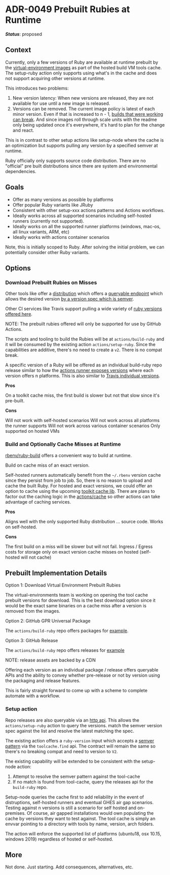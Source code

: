 # ADR-0049 Prebuilt Rubies at Runtime

***Status***: proposed

## Context
Currently, only a few versions of Ruby are available at runtime prebuilt by the [virtual-environment images](https://github.com/actions/virtual-environments) as part of the hosted build VM tools cache.  The setup-ruby action only supports using what's in the cache and does not support acquiring other versions at runtime. 

This introduces two problems:

  1.  New version latency: When new versions are released, they are not available for use until a new image is released.
  2.  Versions can be removed.  The current image policy is latest of each minor version.  Even if that is increased to n - 1, [builds that were working can break](https://github.com/actions/virtual-environments/issues/281).  And since images roll through scale units with the readme only being updated once it's everywhere, it's hard to plan for the change and react.

This is in contrast to other setup actions like setup-node where the cache is an optimization but supports pulling any version by a specified semver at runtime.

Ruby officially only supports source code distribution.  There are no "official" pre built distributions since there are system and environmental dependencies.

## Goals

- Offer as many versions as possible by platforms
- Offer popular Ruby variants like JRuby
- Consistent with other setup-xxx actions patterns and Actions workflows.
- Ideally works across all supported scenarios including self-hosted runners (currently not supported).
- Ideally works on all the supported runner platforms (windows, mac-os, all linux variants, ARM, etc)
- Ideally works with actions container scenarios

Note, this is initially scoped to Ruby.  After solving the initial problem, we can potentially consider other Ruby variants.

## Options

### Download Prebuilt Rubies on Misses

Other tools like offer a [distribution](https://nodejs.org/dist/) which offers a [queryable endpoint](https://nodejs.org/dist/index.json) which allows the desired version [by a version spec which is semver](https://github.com/actions/setup-node#setup-node).

Other CI services like Travis support pulling a wide variety of [ruby versions offered here](http://rubies.travis-ci.org/).

NOTE: The prebuilt rubies offered will only be supported for use by GitHub Actions.

The scripts and tooling to build the Rubies will be at `actions/build-ruby` and it will be consumed by the existing action `actions/setup-ruby`.  Since the capabilities are additive, there's no need to create a `v2`.  There is no compat break.

A specific version of a Ruby will be offered as an individual build-ruby repo release similar to how the [actions runner exposes versions](https://github.com/actions/runner/releases/tag/v2.164.0) where each version offers n platforms.  This is also similar to [Travis individual versions](http://rubies.travis-ci.org/ubuntu/18.04/s390x/ruby-2.6.5).

**Pros**

On a toolkit cache miss, the first build is slower but not that slow since it's pre-built.

**Cons**

Will not work with self-hosted scenarios
Will not work across all platforms the runner supports
Will not work across various container scenarios
Only supported on hosted VMs 

### Build and Optionally Cache Misses at Runtime

[rbenv/ruby-build](https://github.com/rbenv/ruby-build) offers a convenient way to build at runtime.

Build on cache miss of an exact version.  

Self-hosted runners automatically benefit from the `~/.rbenv` version cache since they persist from job to job.  So, there is no reason to upload and cache the built Ruby.  For hosted and exact versions, we could offer an option to cache using the upcoming [toolkit cache lib](https://github.com/actions/toolkit).  There are plans to factor out the caching logic in the [actions/cache](https://github.com/actions/cache) so other actions can take advantage of caching services.

**Pros**

Aligns well with the only supported Ruby distribution ... source code.
Works on self-hosted. 

**Cons**

The first build on a miss will be slower but will not fail.
Ingress / Egress costs for storage only on exact version cache misses on hosted (self-hosted will not cache)

## Prebuilt Implementation Details 

Option 1: Download Virtual Environment Prebuilt Rubies

The virtual-environments team is working on opening the tool cache prebuilt versions for download.  This is the best download option since it would be the exact same binaries on a cache miss after a version is removed from the images.

Option 2: GitHub GPR Universal Package

The `actions/build-ruby` repo offers packages for [example](https://github.com/actions/setup-ruby/packages). 

Option 3: GitHub Release

The `actions/build-ruby` repo offers releases for [example](https://github.com/actions/runner/releases/tag/v2.164.0)

NOTE: release assets are backed by a CDN

Offering each version as an individual package / release offers queryable APIs and the ability to convey whether pre-release or not by version using the packaging and release features.

This is fairly straight forward to come up with a scheme to complete automate with a workflow.

### Setup action

Repo releases are also queryable via an [http api](https://developer.github.com/v3/repos/releases/).  This allows the `actions/setup-ruby` action to query the versions. match the semver version spec against the list and resolve the latest matching the spec.

The existing action offers a `ruby-version` input which accepts a [semver pattern](https://github.com/actions/setup-ruby/blob/master/action.yml#L7) via the `toolcache.find` api.  The contract will remain the same so there's no breaking compat and need to version to `V2`.

The existing capability will be extended to be consistent with the setup-node action:

1. Attempt to resolve the semver pattern against the tool-cache
2. If no match is found from tool-cache, query the releases api for the `build-ruby` repo.

Setup-node queries the cache first to add reliability in the event of distruptions, self-hosted runners and eventual GHES air gap scenarios.  Testing against n versions is still a scenario for self hosted and on-premises.  Of course, air gapped installations would own populating the cache by versions they want to test against.  The tool cache is simply an envvar pointing to a directory with tools by name, version, arch folders.

The action will enforce the supported list of platforms (ubuntu18, osx 10.15, windows 2019) regardless of hosted or self-hosted.

## More

Not done.  Just starting.  Add consequences, alternatives, etc.






